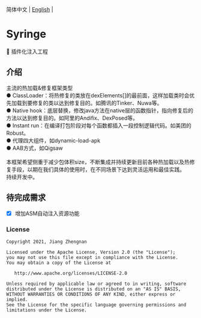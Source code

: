 简体中文 | [English](./README.en.md) |<br />
# Syringe
📌  插件化注入工程</br>

## 介绍
主流的热加载&修复框架类型</br>
● ClassLoader：将热修复的类放在dexElements[]的最前面，这样加载类时会优先加载到要修复的类以达到修复目的。如腾讯的Tinker、Nuwa等。</br>
● Native hook：底层替换，修改java方法在native层的函数指针，指向修复后的方法以达到修复目的。如阿里的Andifix、DexPosed等。</br>
● Instant run：在编译打包阶段对每个函数都插入一段控制逻辑代码。如美团的Robust。</br>
● 代理四大组件，如dynamic-load-apk</br>
● AAB方式，如Qigsaw</br>
</br>
本框架希望侧重于减少包体积size，不断集成并持续更新目前各种热加载以及热修复手段，以期在我们具体的使用时，在不同场景下达到灵活运用和最佳实践。</br>
持续开发中。</br>

## 待完成需求
- [x] 增加ASM自动注入资源功能

### License

    Copyright 2021, Jiang Zhengnan

    Licensed under the Apache License, Version 2.0 (the "License");
    you may not use this file except in compliance with the License.
    You may obtain a copy of the License at

       http://www.apache.org/licenses/LICENSE-2.0

    Unless required by applicable law or agreed to in writing, software
    distributed under the License is distributed on an "AS IS" BASIS,
    WITHOUT WARRANTIES OR CONDITIONS OF ANY KIND, either express or implied.
    See the License for the specific language governing permissions and
    limitations under the License.

